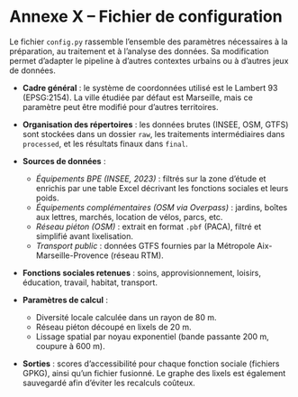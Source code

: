 # Annexe X – Fichier de configuration 

Le fichier `config.py` rassemble l’ensemble des paramètres nécessaires à la préparation, au traitement et à l’analyse des données. Sa modification permet d’adapter le pipeline à d’autres contextes urbains ou à d’autres jeux de données.

* **Cadre général** : le système de coordonnées utilisé est le Lambert 93 (EPSG:2154). La ville étudiée par défaut est Marseille, mais ce paramètre peut être modifié pour d’autres territoires.
* **Organisation des répertoires** : les données brutes (INSEE, OSM, GTFS) sont stockées dans un dossier `raw`, les traitements intermédiaires dans `processed`, et les résultats finaux dans `final`.

* **Sources de données** :

  * *Équipements BPE (INSEE, 2023)* : filtrés sur la zone d’étude et enrichis par une table Excel décrivant les fonctions sociales et leurs poids.
  * *Équipements complémentaires (OSM via Overpass)* : jardins, boîtes aux lettres, marchés, location de vélos, parcs, etc.
  * *Réseau piéton (OSM)* : extrait en format `.pbf` (PACA), filtré et simplifié avant lixelisation.
  * *Transport public* : données GTFS fournies par la Métropole Aix-Marseille-Provence (réseau RTM).
  
* **Fonctions sociales retenues** : soins, approvisionnement, loisirs, éducation, travail, habitat, transport.
* **Paramètres de calcul** :

  * Diversité locale calculée dans un rayon de 80 m.
  * Réseau piéton découpé en lixels de 20 m.
  * Lissage spatial par noyau exponentiel (bande passante 200 m, coupure à 600 m).
* **Sorties** : scores d’accessibilité pour chaque fonction sociale (fichiers GPKG), ainsi qu’un fichier fusionné. Le graphe des lixels est également sauvegardé afin d’éviter les recalculs coûteux.


